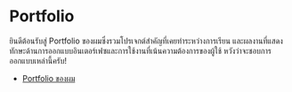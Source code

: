 # Portfolio

ยินดีต้อนรับสู่ Portfolio ของผมซึ่งรวมโปรเจกต์สำคัญที่เคยทำระหว่างการเรียน และผลงานที่แสดงทักษะด้านการออกแบบอินเตอร์เฟซและการใช้งานที่เน้นความต้องการของผู้ใช้ 
หวังว่าจะชอบการออกแบบเหล่านี้ครับ!

- [Portfolio ของผม](https://chic-sprinkles-d26b1a.netlify.app/)
